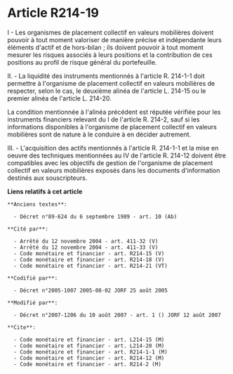 # Article R214-19

I - Les organismes de placement collectif en valeurs mobilières doivent pouvoir à tout moment valoriser de manière précise et
indépendante leurs éléments d'actif et de hors-bilan ; ils doivent pouvoir à tout moment mesurer les risques associés à leurs
positions et la contribution de ces positions au profil de risque général du portefeuille.

II. - La liquidité des instruments mentionnés à l'article R. 214-1-1 doit permettre à l'organisme de placement collectif en
valeurs mobilières de respecter, selon le cas, le deuxième alinéa de l'article L. 214-15 ou le premier alinéa de l'article L.
214-20.

La condition mentionnée à l'alinéa précédent est réputée vérifiée pour les instruments financiers relevant du I de l'article
R. 214-2, sauf si les informations disponibles à l'organisme de placement collectif en valeurs mobilières sont de nature à le
conduire à en décider autrement.

III. - L'acquisition des actifs mentionnés à l'article R. 214-1-1 et la mise en oeuvre des techniques mentionnées au IV de
l'article R. 214-12 doivent être compatibles avec les objectifs de gestion de l'organisme de placement collectif en valeurs
mobilières exposés dans les documents d'information destinés aux souscripteurs.

**Liens relatifs à cet article**

	**Anciens textes**:

	  - Décret n°89-624 du 6 septembre 1989 - art. 10 (Ab)

	**Cité par**:

	  - Arrêté du 12 novembre 2004 - art. 411-32 (V)
	  - Arrêté du 12 novembre 2004 - art. 411-33 (V)
	  - Code monétaire et financier - art. R214-15 (V)
	  - Code monétaire et financier - art. R214-18 (V)
	  - Code monétaire et financier - art. R214-21 (VT)

	**Codifié par**:

	  - Décret n°2005-1007 2005-08-02 JORF 25 août 2005

	**Modifié par**:

	  - Décret n°2007-1206 du 10 août 2007 - art. 1 () JORF 12 août 2007

	**Cite**:

	  - Code monétaire et financier - art. L214-15 (M)
	  - Code monétaire et financier - art. L214-20 (M)
	  - Code monétaire et financier - art. R214-1-1 (M)
	  - Code monétaire et financier - art. R214-12 (M)
	  - Code monétaire et financier - art. R214-2 (M)
